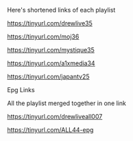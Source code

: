 Here's shortened links of each playlist

https://tinyurl.com/drewlive35

https://tinyurl.com/moj36

https://tinyurl.com/mystique35

https://tinyurl.com/a1xmedia34

https://tinyurl.com/japantv25

Epg Links


All the playlist merged together in one link

https://tinyurl.com/drewliveall007

https://tinyurl.com/ALL44-epg
